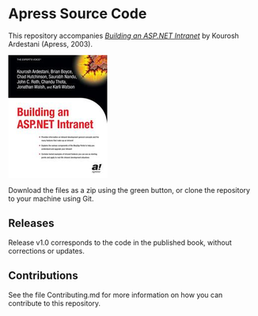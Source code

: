 # Apress Source Code

This repository accompanies [*Building an ASP.NET Intranet*](http://www.apress.com/9781590592564) by Kourosh Ardestani (Apress, 2003).

![Cover image](9781590592564.jpg)

Download the files as a zip using the green button, or clone the repository to your machine using Git.

## Releases

Release v1.0 corresponds to the code in the published book, without corrections or updates.

## Contributions

See the file Contributing.md for more information on how you can contribute to this repository.
